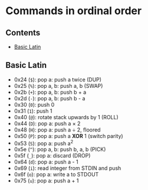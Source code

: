# Commands in ordinal order

## Contents

- [Basic Latin](#basic-latin)

## Basic Latin

- 0x24 (`$`): pop a: push a twice (DUP)
- 0x25 (`%`): pop a, b: push a, b (SWAP)
- 0x2b (`+`): pop a, b: push b + a
- 0x2d (`-`): pop a, b: push b - a
- 0x30 (`0`): push 0
- 0x31 (`1`): push 1
- 0x40 (`@`): rotate stack upwards by 1 (ROLL)
- 0x44 (`D`): pop a: push a &times; 2
- 0x48 (`H`): pop a: push a &divide; 2, floored
- 0x50 (`P`): pop a: push a **XOR** 1 (switch parity)
- 0x53 (`S`): pop a: push a<sup>2</sup>
- 0x5e (`^`): pop a, b: push b, a, b (PICK)
- 0x5f (`_`): pop a: discard (DROP)
- 0x64 (`d`): pop a: push a - 1
- 0x69 (`i`): read integer from STDIN and push
- 0x6f (`o`): pop a: write a to STDOUT
- 0x75 (`u`): pop a: push a + 1
